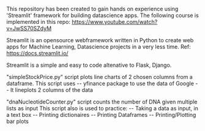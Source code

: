 This repository has been created to gain hands on experience using 'Streamlit' framework for building datascience apps. 
The following course is implemented in this repo: https://www.youtube.com/watch?v=JwSS70SZdyM

Streamlit is an opensource webframework written in Python to create web apps for Machine Learning, Datascience projects in a very less time. Ref: https://docs.streamlit.io/

Streamlit is a simple and easy to code altenative to Flask, Django. 

"simpleStockPrice.py" script plots line charts of 2 chosen columns from a dataframe. 
This script uses 
-- yfinance package to use the data of Google
-- It lineplots 2 columns of the data


"dnaNucleotideCounter.py" script counts the number of DNA given multiple lists as input
This script also is used to practice: 
-- Taking a data as input, in a text box
-- Printing dictionaires
-- Printing Dataframes
-- Printing/Plotting bar plots
